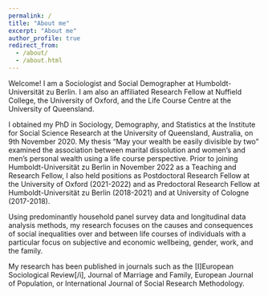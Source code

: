 ```yaml
---
permalink: /
title: "About me"
excerpt: "About me"
author_profile: true
redirect_from: 
  - /about/
  - /about.html
---
```


Welcome! I am a Sociologist and Social Demographer at Humboldt-Universität zu Berlin. I am also an affiliated Research Fellow at Nuffield College, the University of Oxford, and the Life Course Centre at the University of Queensland. 

I obtained my PhD in Sociology, Demography, and Statistics at the Institute for Social Science Research at the University of Queensland, Australia, on 9th November 2020. My thesis “May your wealth be easily divisible by two” examined the association between marital dissolution and women’s and men’s personal wealth using a life course perspective. Prior to joining Humboldt-Universität zu Berlin in November 2022 as a Teaching and Research Fellow, I also held positions as Postdoctoral Research Fellow at the University of Oxford (2021-2022) and as Predoctoral Research Fellow at Humboldt-Universität zu Berlin (2018-2021) and at University of Cologne (2017-2018).

Using predominantly household panel survey data and longitudinal data analysis methods, my research focuses on the causes and consequences of social inequalities over and between life courses of individuals with a particular focus on subjective and economic wellbeing, gender, work, and the family.

My research has been published in journals such as the [I]European Sociological Review[/i], Journal of Marriage and Family, European Journal of Population, or International Journal of Social Research Methodology.
